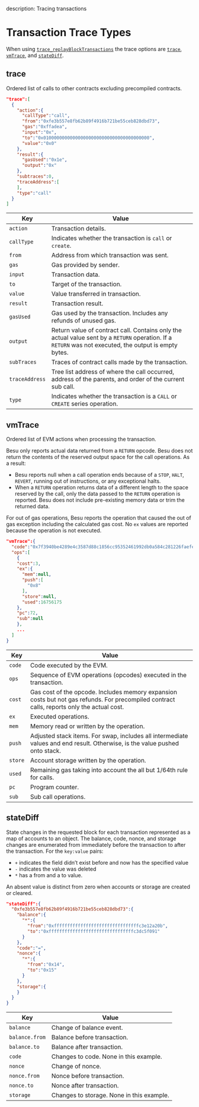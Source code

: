 description: Tracing transactions
<!--- END of page meta data -->

# Transaction Trace Types

When using [`trace_replayBlockTransactions`](../../Reference/API-Methods.md#trace_replayblocktransactions)
the trace options are [`trace`](#trace), [`vmTrace`](#vmtrace), and [`stateDiff`](#statediff).

## trace

Ordered list of calls to other contracts excluding precompiled contracts.

```json tab="trace Example"
"trace":[
  {
    "action":{
      "callType":"call",
      "from":"0xfe3b557e8fb62b89f4916b721be55ceb828dbd73",
      "gas":"0xffadea",
      "input":"0x",
      "to":"0x0100000000000000000000000000000000000000",
      "value":"0x0"
    },
    "result":{
      "gasUsed":"0x1e",
      "output":"0x"
    },
    "subtraces":0,
    "traceAddress":[
    ],
    "type":"call"
  }
]
```

| Key            | Value                                                                                |
|----------------| --------------------------------------------------------------------------------------|
| `action`       | Transaction details.
| `callType`     | Indicates whether the transaction is `call` or `create`.
| `from`         | Address from which transaction was sent.
| `gas`          | Gas provided by sender.
| `input`        | Transaction data.
| `to`           | Target of the transaction.
| `value`        | Value transferred in transaction.
| `result`       | Transaction result.
| `gasUsed`      | Gas used by the transaction. Includes any refunds of unused gas.
| `output`       | Return value of contract call. Contains only the actual value sent by a `RETURN` operation.  If a `RETURN` was not executed, the output is empty bytes.
| `subTraces`    | Traces of contract calls made by the transaction.
| `traceAddress` | Tree list address of where the call occurred, address of the parents, and order of the current sub call.
| `type`         | Indicates whether the transaction is a `CALL` or `CREATE` series operation.

## vmTrace

Ordered list of EVM actions when processing the transaction.

Besu only reports actual data returned from a `RETURN` opcode. Besu does not
return the contents of the reserved output space for the call operations. As a result:

* Besu reports null when a call operation ends because of a `STOP`, `HALT`, `REVERT`, running out of
instructions, or any exceptional halts.
* When a `RETURN` operation returns data of a different length to the space reserved by the call, only
the data passed to the `RETURN` operation is reported. Besu does not include pre-existing memory data
or trim the returned data.

For out of gas operations, Besu reports the operation that caused the out of gas exception including
the calculated gas cost. No `ex` values are reported because the operation is not executed.

```json tab="vmTrace Example"
"vmTrace":{
  "code":"0x7f3940be4289e4c3587d88c1856cc95352461992db0a584c281226faefe560b3016000527f14c4d2c102bdeb2354bfc3dc96a95e4512cf3a8461e0560e2272dbf884ef3905601052600851",
  "ops":[
    {
    "cost":3,
    "ex":{
      "mem":null,
      "push":[
        "0x8"
      ],
      "store":null,
      "used":16756175
    },
    "pc":72,
    "sub":null
    },
    ...
  ]
}
```

| Key       | Value                                                                                |
|-----------| --------------------------------------------------------------------------------------|
| `code`    | Code executed by the EVM.
| `ops`     | Sequence of EVM operations (opcodes) executed in the transaction.
| `cost`    | Gas cost of the opcode. Includes memory expansion costs but not gas refunds. For precompiled contract calls, reports only the actual cost.
| `ex`      | Executed operations.
| `mem`     | Memory read or written by the operation.
| `push`    | Adjusted stack items. For swap, includes all intermediate values and end result. Otherwise, is the value pushed onto stack.
| `store`   | Account storage written by the operation.
| `used`    | Remaining gas taking into account the all but 1/64th rule for calls.
| `pc`      | Program counter.
| `sub`     | Sub call operations.

## stateDiff

State changes in the requested block for each transaction represented as
a map of accounts to an object. The balance, code, nonce, and storage changes are enumerated
from immediately before the transaction to after the transaction.  For the `key:value` pairs:

* `+` indicates the field didn’t exist before and now has the specified value
* `-` indicates the value was deleted
* `*` has a from and a to value.

An absent value is distinct from zero when accounts or storage are created or cleared.

```json tab="stateDiff Example"
"stateDiff":{
  "0xfe3b557e8fb62b89f4916b721be55ceb828dbd73":{
    "balance":{
      "*":{
        "from":"0xffffffffffffffffffffffffffffffffc3e12a20b",
        "to":"0xffffffffffffffffffffffffffffffffc3dc5f091"
      }
    },
    "code":"=",
    "nonce":{
      "*":{
        "from":"0x14",
        "to":"0x15"
      }
    },
    "storage":{
    }
  }
}
```

| Key            | Value                                                                                |
|-----------     | --------------------------------------------------------------------------------------|
| `balance`      | Change of balance event.
| `balance.from` | Balance before transaction.
| `balance.to`   | Balance after transaction.
| `code`         | Changes to code. None in this example.
| `nonce`        | Change of nonce.
| `nonce.from`   | Nonce before transaction.
| `nonce.to`     | Nonce after transaction.
| `storage`      | Changes to storage. None in this example.

